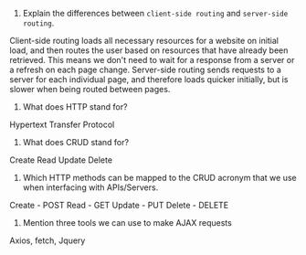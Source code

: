 1.  Explain the differences between `client-side routing` and `server-side routing`.


Client-side routing loads all necessary resources for a website on initial load, and then routes the user based on resources that have already been retrieved.  This means we don't need to wait for a response from a server or a refresh on each page change.  Server-side routing sends requests to a server for each individual page, and therefore loads quicker initially, but is slower when being routed between pages.
 

1.  What does HTTP stand for?

Hypertext Transfer Protocol

1.  What does CRUD stand for?

Create Read Update Delete

1.  Which HTTP methods can be mapped to the CRUD acronym that we use when interfacing with APIs/Servers.

Create - POST 
Read - GET
Update - PUT 
Delete - DELETE

1.  Mention three tools we can use to make AJAX requests

Axios, fetch, Jquery 